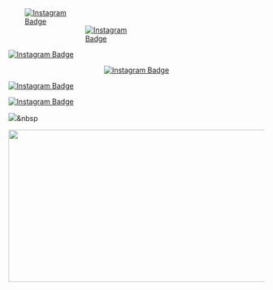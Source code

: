 <div style="display: flex; justify-content: flex-start;">
    <a href="https://www.instagram.com/m.__.kuuuuu5444/">
        <img src="https://img.shields.io/badge/instagram-%23E4405F?style=flat-square&logo=instagram&logoColor=white" alt="Instagram Badge" style="margin-left: 25%;"/>
    </a>
</div>



<div align="left" style="width: 20%; margin-left: 30%;">
    <a href="https://www.instagram.com/m.__.kuuuuu5444/">
        <img src="https://img.shields.io/badge/instagram-%23E4405F?style=flat-square&logo=instagram&logoColor=white" alt="Instagram Badge"/>
    </a>
</div>







[![Instagram Badge](https://img.shields.io/badge/instagram-%23E4405F?style=flat-square&logo=instagram&logoColor=white)](https://www.instagram.com/m.__.kuuuuu5444/)







<div align="center">
    <a href="https://www.instagram.com/m.__.kuuuuu5444/">
        <img src="https://img.shields.io/badge/instagram-%23E4405F?style=flat-square&logo=instagram&logoColor=white" alt="Instagram Badge"/>
    </a>
</div>




[![Instagram Badge](https://img.shields.io/badge/instagram-%23E4405F?style=flat-square&logo=instagram&logoColor=white)](https://www.instagram.com/m.__.kuuuuu5444/)


<a href="https://www.instagram.com/m.__.kuuuuu5444/">
    <img src="https://img.shields.io/badge/instagram-%23E4405F?style=flat-square&logo=instagram&logoColor=white" alt="Instagram Badge"/>
</a>


<a href="https://www.instagram.com/m.__.kuuuuu5444/"><img src="https://img.shields.io/badge/instagram-#E4405F?style=flat-square&logo=simpleicons_instagram&logoColor=white&link=https://www.instagram.com/m.__.kuuuuu5444/"/></a>&nbsp

<!--
**falseNose/falseNose** is a ✨ _special_ ✨ repository because its `README.md` (this file) appears on your GitHub profile.

Here are some ideas to get you started:

- 🔭 I’m currently working on ...
- 🌱 I’m currently learning ...
- 👯 I’m looking to collaborate on ...
- 🤔 I’m looking for help with ...
- 💬 Ask me about ...
- 📫 How to reach me: ...
- 😄 Pronouns: ...
- ⚡ Fun fact: ...
-->
<a href="https://github.com/devxb/gitanimals">
<img
  src="https://render.gitanimals.org/farms/falseNose"
  width="600"
  height="300"
/>
</a>
